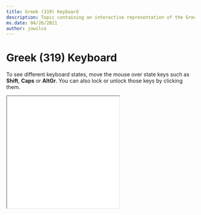```yaml
--- 
title: Greek (319) Keyboard 
description: Topic containing an interactive representation of the Greek (319) Keyboard 
ms.date: 04/26/2021 
author: jowilco 
--- 
```

 
# Greek (319) Keyboard 
 
To see different keyboard states, move the mouse over state keys such as **Shift**, **Caps** or **AltGr**. You can also lock or unlock those keys by clicking them. 
 
<iframe src="kbdhe319.html" height="300"></iframe> 
